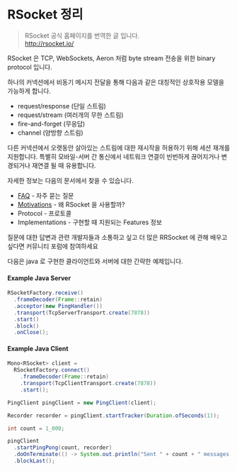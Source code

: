 # RSocket 정리 

> RSocket 공식 홈페이지를 번역한 글 입니다. <br>
> http://rsocket.io/

RSocket 은 TCP, WebSockets, Aeron 처럼 byte stream 전송을 위한 binary protocol 입니다.

하나의 커넥션에서 비동기 메시지 전달을 통해 다음과 같은 대칭적인 상호작용 모델을 가능하게 합니다.

- request/response (단일 스트림)
- request/stream (여러개의 무한 스트림)
- fire-and-forget (무응답)
- channel (양방향 스트림)

다른 커넥션에서 오랫동안 살아있는 스트림에 대한 재시작을 허용하기 위해 세션 재개를 지원합니다. 특별히 모바일-서버 간 통신에서 네트워크 연결이 빈번하게 끊어지거나 변경되거나 재연결 될 때 유용합니다.

자세한 정보는 다음의 문서에서 찾을 수 있습니다.

- [FAQ](documents/FAQ.md) - 자주 묻는 질문
- [Motivations](documents/Motivation.md) - 왜 RSocket 을 사용할까?
- Protocol - 프로토콜
- Implementations - 구현할 때 지원되는 Features 정보

질문에 대한 답변과 관련 개발자들과 소통하고 싶고 더 많은 RRSocket 에 관해 배우고 싶다면 커뮤니티 포럼에 참여하세요

다음은 java 로 구현한 클라이언트와 서버에 대한 간략한 예제입니다.

#### Example Java Server
```java
RSocketFactory.receive()
  .frameDecoder(Frame::retain)
  .acceptor(new PingHandler())
  .transport(TcpServerTransport.create(7878))
  .start()
  .block()
  .onClose();
```

#### Example Java Client
```java
Mono<RSocket> client =
  RSocketFactory.connect()
    .frameDecoder(Frame::retain)
    .transport(TcpClientTransport.create(7878))
    .start();

PingClient pingClient = new PingClient(client);

Recorder recorder = pingClient.startTracker(Duration.ofSeconds(1));

int count = 1_000;

pingClient
  .startPingPong(count, recorder)
  .doOnTerminate(() -> System.out.println("Sent " + count + " messages."))
  .blockLast();
```
